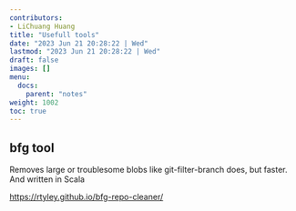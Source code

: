 ```yaml
---
contributors:
- LiChuang Huang
title: "Usefull tools"
date: "2023 Jun 21 20:28:22 | Wed"
lastmod: "2023 Jun 21 20:28:22 | Wed"
draft: false
images: []
menu:
  docs:
    parent: "notes"
weight: 1002
toc: true
---
```


## bfg tool

Removes large or troublesome blobs like git-filter-branch does, but faster. And
written in Scala

<https://rtyley.github.io/bfg-repo-cleaner/>
